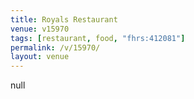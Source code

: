 ```yaml
---
title: Royals Restaurant
venue: v15970
tags: [restaurant, food, "fhrs:412081"]
permalink: /v/15970/
layout: venue
---
```

null